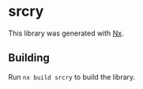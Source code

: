 # srcry

This library was generated with [Nx](https://nx.dev).

## Building

Run `nx build srcry` to build the library.
